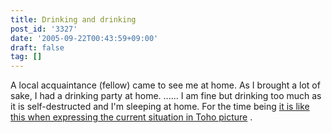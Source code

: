 ```yaml
---
title: Drinking and drinking
post_id: '3327'
date: '2005-09-22T00:43:59+09:00'
draft: false
tag: []
---
```


A local acquaintance (fellow) came to see me at home. As I brought a lot of sake, I had a drinking party at home. ...... I am fine but drinking too much as it is self-destructed and I'm sleeping at home. For the time being [it is like this when expressing the current situation in Toho picture](/3326) .